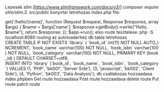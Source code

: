 Lepesek 
*slim [https://www.slimframework.com/docs/v3/]
composer require slim/slim:3.*
src/public konyvtar letrehozas
index.php file:

<?php
use \Psr\Http\Message\ServerRequestInterface as Request;
use \Psr\Http\Message\ResponseInterface as Response;

require '../vendor/autoload.php';

$app = new \Slim\App;
$app->get('/hello/{name}', function (Request $request, Response $response, array $args) {
    $name = $args['name'];
    $response->getBody()->write("Hello, $name");

    return $response;
});
$app->run();

elso route tesztelese:
php -S localhost:8080

routing az autoloaderhez
db table letrehozas
CREATE TABLE IF NOT EXISTS `library` ( `book_id` int(11) NOT NULL AUTO_INCREMENT, `book_name` varchar(100) NOT NULL, `book_isbn` varchar(100) NOT NULL, `book_category` varchar(100) NOT NULL, PRIMARY KEY (book_id) ) DEFAULT CHARSET=utf8;

INSERT INTO `library` (`book_id`, `book_name`, `book_isbn`, `book_category`) VALUES (1, 'PHP', 'bk001', 'Server Side'), (3, 'javascript', 'bk002', 'Client Side'), (4, 'Python', 'bk003', 'Data Analysis');

db csatlakozas hozzaadasa index.phpben
Get route hozzaadasa
Post route hozzaadasa
delete route
Put route
patch route

